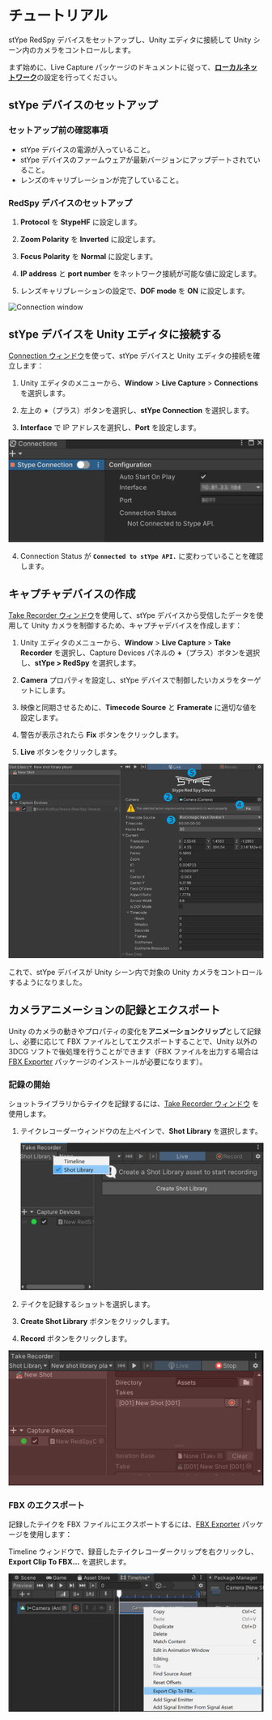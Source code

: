 # チュートリアル

stYpe RedSpy デバイスをセットアップし、Unity エディタに接続して Unity シーン内のカメラをコントロールします。

まず始めに、Live Capture パッケージのドキュメントに従って、[**ローカルネットワーク**](https://docs.unity3d.com/Packages/com.unity.live-capture@4.0/manual/connection-network.html)の設定を行ってください。

## stYpe デバイスのセットアップ

### セットアップ前の確認事項

* stYpe デバイスの電源が入っていること。
* stYpe デバイスのファームウェアが最新バージョンにアップデートされていること。
* レンズのキャリブレーションが完了していること。

### RedSpy デバイスのセットアップ

1. **Protocol** を **StypeHF** に設定します。

2. **Zoom Polarity** を **Inverted** に設定します。

3. **Focus Polarity** を **Normal** に設定します。

4. **IP address** と **port number** をネットワーク接続が可能な値に設定します。

5. レンズキャリブレーションの設定で、**DOF mode** を **ON** に設定します。

![Connection window](../images/redspy-settings.png)

## stYpe デバイスを Unity エディタに接続する

[Connection ウィンドウ](https://docs.unity3d.com/Packages/com.unity.live-capture@4.0/manual/ref-window-connections.html)を使って、stYpe デバイスと Unity エディタの接続を確立します：

1. Unity エディタのメニューから、**Window** > **Live Capture** > **Connections** を選択します。

2. 左上の **+**（プラス）ボタンを選択し、**stYpe Connection** を選択します。

3. **Interface** で IP アドレスを選択し、**Port** を設定します。

![Connection window](../images/connection-window.png)

4. Connection Status が **`Connected to stYpe API.`** に変わっていることを確認します。

## キャプチャデバイスの作成

[Take Recorder ウィンドウ](https://docs.unity3d.com/Packages/com.unity.live-capture@4.0/manual/ref-window-take-recorder.html)を使用して、stYpe デバイスから受信したデータを使用して Unity カメラを制御するため、キャプチャデバイスを作成します：

1. Unity エディタのメニューから、**Window** > **Live Capture** > **Take Recorder** を選択し、Capture Devices パネルの **+**（プラス）ボタンを選択し、**stYpe > RedSpy** を選択します。

2. **Camera** プロパティを設定し、stYpe デバイスで制御したいカメラをターゲットにします。

3. 映像と同期させるために、**Timecode Source** と **Framerate** に適切な値を設定します。

4. 警告が表示されたら **Fix** ボタンをクリックします。

5. **Live** ボタンをクリックします。

![Take Recorder window](../images/take-recorder-window.png)

これで、stYpe デバイスが Unity シーン内で対象の Unity カメラをコントロールするようになりました。

## カメラアニメーションの記録とエクスポート

Unity のカメラの動きやプロパティの変化を**アニメーションクリップ**として記録し、必要に応じて FBX ファイルとしてエクスポートすることで、Unity 以外の 3DCG ソフトで後処理を行うことができます（FBX ファイルを出力する場合は [FBX Exporter](https://docs.unity3d.com/Packages/com.unity.formats.fbx@latest) パッケージのインストールが必要になります）。

### 記録の開始

ショットライブラリからテイクを記録するには、[Take Recorder ウィンドウ](https://docs.unity3d.com/Packages/com.unity.live-capture@4.0/manual/ref-window-take-recorder.html) を使用します。

1. テイクレコーダーウィンドウの左上ペインで、**Shot Library** を選択します。

   ![Take Recorder shot library](../images/take-recorder-shot-library.png)

2. テイクを記録するショットを選択します。

3. **Create Shot Library** ボタンをクリックします。

4. **Record** ボタンをクリックします。

  ![Take Recorder shot recording](../images/take-recorder-shot-recording.png)

### FBX のエクスポート

記録したテイクを FBX ファイルにエクスポートするには、[FBX Exporter](https://docs.unity3d.com/Packages/com.unity.formats.fbx@latest) パッケージを使用します：

Timeline ウィンドウで、録音したテイクレコーダークリップを右クリックし、**Export Clip To FBX...** を選択します。

![Timeline export fbx](../images/timeline-export-fbx.png)
